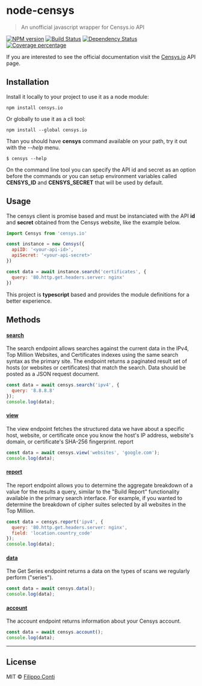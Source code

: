 # node-censys

> An unofficial javascript wrapper for Censys.io API

[![NPM version][npm-image]][npm-url] [![Build Status][travis-image]][travis-url] [![Dependency Status][daviddm-image]][daviddm-url] [![Coverage percentage][coveralls-image]][coveralls-url]

If you are interested to see the official documentation visit the [Censys.io](https://censys.io/api) API page.

## Installation

Install it locally to your project to use it as a node module:

```
npm install censys.io
```

Or globally to use it as a cli tool:

```
npm install --global censys.io
```

Than you should have __censys__ command available on your path, try it out with the _--help_  menu.

```
$ censys --help
```

On the command line tool you can specify the API id and secret as an option before the commands or you can setup environment variables called __CENSYS_ID__ and __CENSYS_SECRET__ that will be used by default.


## Usage

The censys client is promise based and must be instanciated with the API __id__ and __secret__ obtained from the Censys website, like the example below.

```js
import Censys from 'censys.io'

const instance = new Censys({
  apiID: '<your-api-id>',
  apiSecret: '<your-api-secret>'
})

const data = await instance.search('certificates', {
  query: '80.http.get.headers.server: nginx'
})
```

This project is __typescript__ based and provides the module definitions for a better experience.

## Methods

#### [search](https://censys.io/api/v1/docs/search)

The search endpoint allows searches against the current data in the IPv4, Top Million Websites, and Certificates indexes using the same search syntax as the primary site. The endpoint returns a paginated result set of hosts (or websites or certificates) that match the search. Data should be posted as a JSON request document.

```js
const data = await censys.search('ipv4', {
  query: '8.8.8.8'
});
console.log(data);
```

#### [view](https://censys.io/api/v1/docs/view)

The view endpoint fetches the structured data we have about a specific host, website, or certificate once you know the host's IP address, website's domain, or certificate's SHA-256 fingerprint.
report

```js
const data = await censys.view('websites', 'google.com');
console.log(data);
```

#### [report](https://censys.io/api/v1/docs/report)

The report endpoint allows you to determine the aggregate breakdown of a value for the results a query, similar to the "Build Report" functionality available in the primary search interface. For example, if you wanted to determine the breakdown of cipher suites selected by all websites in the Top Million.

```js
const data = censys.report('ipv4', {
  query: '80.http.get.headers.server: nginx',
  field: 'location.country_code'
});
console.log(data);
```

#### [data](https://censys.io/api/v1/docs/data)

The Get Series endpoint returns a data on the types of scans we regularly perform ("series").

```js
const data = await censys.data();
console.log(data);
```

#### [account](https://censys.io/api/v1/docs/account)

The account endpoint returns information about your Censys account.

```js
const data = await censys.account();
console.log(data);
```

---

## License

MIT © [Filippo Conti](https://b4dnewz.github.io/)


[npm-image]: https://badge.fury.io/js/censys.io.svg
[npm-url]: https://npmjs.org/package/censys.io
[travis-image]: https://travis-ci.org/b4dnewz/node-censys.svg?branch=master
[travis-url]: https://travis-ci.org/b4dnewz/node-censys
[daviddm-image]: https://david-dm.org/b4dnewz/node-censys.svg?theme=shields.io
[daviddm-url]: https://david-dm.org/b4dnewz/node-censys
[coveralls-image]: https://coveralls.io/repos/b4dnewz/node-censys/badge.svg
[coveralls-url]: https://coveralls.io/r/b4dnewz/node-censys
